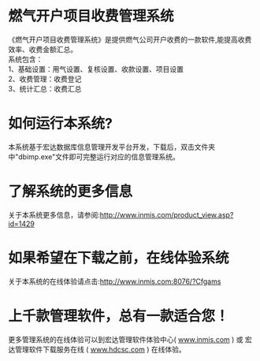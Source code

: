 # 燃气开户项目收费管理系统

《燃气开户项目收费管理系统》是提供燃气公司开户收费的一款软件,能提高收费效率、收费金额汇总。   
系统包含：  
1、基础设置：用气设置、复核设置、收款设置、项目设置  
 2、收费管理：收费登记  
  3、统计汇总：收费汇总
# 如何运行本系统?

本系统基于宏达数据库信息管理开发平台开发，下载后，双击文件夹中"dbimp.exe"文件即可完整运行对应的信息管理系统。

# 了解系统的更多信息

关于本系统更多信息，请参阅:http://www.inmis.com/product_view.asp?id=1429

# 如果希望在下载之前，在线体验系统

关于本系统的在线体验请点击:http://www.inmis.com:8076/?Cfgams

# 上千款管理软件，总有一款适合您！

更多管理系统的在线体验可以到宏达管理软件体验中心( www.inmis.com ) 或 宏达管理软件下载服务在线 ( www.hdcsc.com ) 在线体验。

